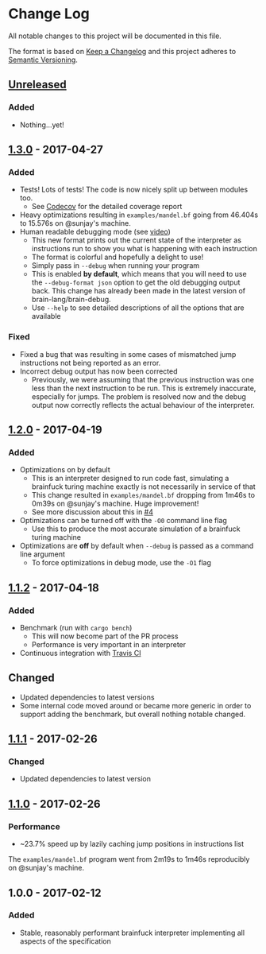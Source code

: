# Change Log

All notable changes to this project will be documented in this file.

The format is based on [Keep a Changelog](http://keepachangelog.com/)
and this project adheres to [Semantic Versioning](http://semver.org/).

## [Unreleased]
### Added
- Nothing...yet!

## [1.3.0] - 2017-04-27
### Added
- Tests! Lots of tests! The code is now nicely split up between modules too.
  - See [Codecov](https://codecov.io/gh/brain-lang/brainfuck) for the detailed
    coverage report
- Heavy optimizations resulting in `examples/mandel.bf` going from 46.404s to
  15.576s on @sunjay's machine.
- Human readable debugging mode (see [video](http://imgur.com/6ob1T0H))
  - This new format prints out the current state of the interpreter as
    instructions run to show you what is happening with each instruction
  - The format is colorful and hopefully a delight to use!
  - Simply pass in `--debug` when running your program
  - This is enabled **by default**, which means that you will need to use the
    `--debug-format json` option to get the old debugging output back. This
    change has already been made in the latest version of brain-lang/brain-debug.
  - Use `--help` to see detailed descriptions of all the options that are available

### Fixed
- Fixed a bug that was resulting in some cases of mismatched jump instructions
  not being reported as an error.
- Incorrect debug output has now been corrected
  - Previously, we were assuming that the previous instruction was one less than
    the next instruction to be run. This is extremely inaccurate, especially for
    jumps. The problem is resolved now and the debug output now correctly
    reflects the actual behaviour of the interpreter.

## [1.2.0] - 2017-04-19
### Added
- Optimizations on by default
  - This is an interpreter designed to run code fast, simulating a brainfuck
    turing machine exactly is not necessarily in service of that
  - This change resulted in `examples/mandel.bf` dropping from 1m46s to 0m39s
    on @sunjay's machine. Huge improvement!
  - See more discussion about this in [#4](https://github.com/brain-lang/brainfuck/issues/4)
- Optimizations can be turned off with the `-O0` command line flag
  - Use this to produce the most accurate simulation of a brainfuck turing
    machine
- Optimizations are **off** by default when `--debug` is passed as a command
  line argument
  - To force optimizations in debug mode, use the `-O1` flag

## [1.1.2] - 2017-04-18
### Added
- Benchmark (run with `cargo bench`)
  - This will now become part of the PR process
  - Performance is very important in an interpreter
- Continuous integration with [Travis CI](https://travis-ci.org/brain-lang/brainfuck)

## Changed
- Updated dependencies to latest versions
- Some internal code moved around or became more generic in order to support
  adding the benchmark, but overall nothing notable changed.

## [1.1.1] - 2017-02-26
### Changed
- Updated dependencies to latest version

## [1.1.0] - 2017-02-26
### Performance
- ~23.7% speed up by lazily caching jump positions in instructions list

The `examples/mandel.bf` program went from 2m19s to 1m46s reproducibly on
@sunjay's machine.

## 1.0.0 - 2017-02-12
### Added
- Stable, reasonably performant brainfuck interpreter implementing all aspects
  of the specification

[Unreleased]: https://github.com/brain-lang/brainfuck/compare/v1.3.0...HEAD
[1.3.0]: https://github.com/brain-lang/brainfuck/compare/v1.2.0...v1.3.0
[1.2.0]: https://github.com/brain-lang/brainfuck/compare/v1.1.2...v1.2.0
[1.1.2]: https://github.com/brain-lang/brainfuck/compare/v1.1.0...v1.1.2
[1.1.1]: https://github.com/brain-lang/brainfuck/compare/v1.1.0...v1.1.1
[1.1.0]: https://github.com/brain-lang/brainfuck/compare/v1.0.0...v1.1.0
